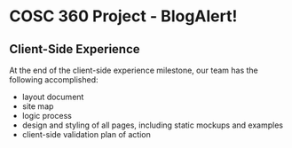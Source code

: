 # COSC 360 Project - BlogAlert!

## Client-Side Experience
At the end of the client-side experience milestone, our team has the following accomplished:
- layout document
- site map
- logic process
- design and styling of all pages, including static mockups and examples
- client-side validation plan of action
